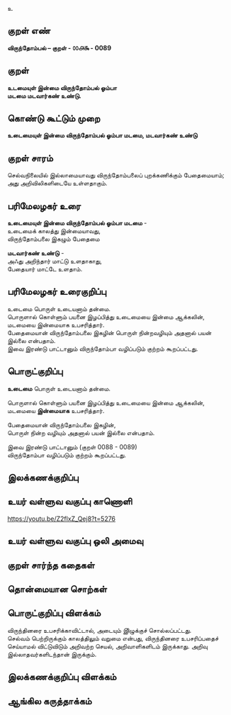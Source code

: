 உ

## குறள் எண் 

**விருந்தோம்பல் – குறள் - ௦௦௮௯ - 0089**  

## குறள் 

**உடமையுள் இன்மை விருந்தோம்பல் ஓம்பா  
மடமை மடவார்கண் உண்டு.**

## கொண்டு கூட்டும் முறை

**உடைமையுள் இன்மை விருந்தோம்பல் ஓம்பா மடமை, மடவார்கண் உண்டு**  

## குறள் சாரம் 

செல்வநிலையில் இல்லாமையாவது விருந்தோம்பலைப் புறக்கணிக்கும் பேதைமையாம்; அது அறிவிலிகளிடையே உள்ளதாகும். 

## பரிமேலழகர் உரை

**உடைமையுள் இன்மை விருந்தோம்பல் ஓம்பா மடமை** -  
உடைமைக் காலத்து இன்மையாவது,  
விருந்தோம்பலை இகழும் பேதைமை  

**மடவார்கண் உண்டு** -  
அஃது அறிந்தார் மாட்டு உளதாகாது,  
பேதையார் மாட்டே உளதாம்.  

## பரிமேலழகர் உரைகுறிப்பு   

உடைமை பொருள் உடையனாம் தன்மை.  
பொருளால் கொள்ளும் பயனை இழப்பித்து உடைமையை இன்மை ஆக்கலின், மடமையை இன்மையாக உபசரித்தார்.  
பேதைமையான் விருந்தோம்பலை இகழின் பொருள் நின்றவழியும் அதனால் பயன் இல்லை என்பதாம்.  
இவை இரண்டு பாட்டானும் விருந்தோம்பா வழிப்படும் குற்றம் கூறப்பட்டது.  

## பொருட்குறிப்பு 

**உடைமை** பொருள் உடையனாம் தன்மை.  

பொருளால் கொள்ளும் பயனை இழப்பித்து உடைமையை இன்மை ஆக்கலின்,  
மடமையை **இன்மையாக** உபசரித்தார்.  

பேதைமையான் விருந்தோம்பலை இகழின்,  
பொருள் நின்ற வழியும் அதனால் பயன் இல்லை என்பதாம். 

இவை இரண்டு பாட்டானும்  (குறள் 0088 - 0089)  
விருந்தோம்பா வழிப்படும் குற்றம் கூறப்பட்டது.  

## இலக்கணக்குறிப்பு  


## உயர் வள்ளுவ வகுப்பு காணொளி

https://youtu.be/Z2flxZ_Qej8?t=5276

## உயர் வள்ளுவ வகுப்பு ஒலி அமைவு 

 
## குறள் சார்ந்த கதைகள் 


## தொன்மையான சொற்கள்


## பொருட்குறிப்பு விளக்கம்

விருந்தினரை உபசரிக்காவிட்டால், அடையும் இிழுக்குச் சொல்லப்பட்டது.  
செல்வம் பெற்றிருக்கும் காலத்திலும் வறுமை என்பது, விருந்தினரை உபசரிப்பதைச் செய்யாமல் விட்டுவிடும் அறிவற்ற செயல், அறிவாளிகளிடம் இருக்காது. அறிவு இல்லாதவர்களிடந்தான் இருக்கும்.

## இலக்கணக்குறிப்பு விளக்கம்


## ஆங்கில கருத்தாக்கம் 


